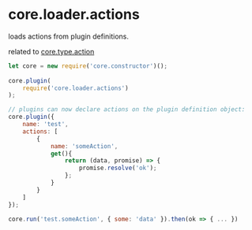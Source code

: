 # core.loader.actions

loads actions from plugin definitions.

related to <a href="https://github.com/ido-ofir/core.type.action">core.type.action</a>

```js
let core = new require('core.constructor')();
 
core.plugin(
    require('core.loader.actions')
);

// plugins can now declare actions on the plugin definition object:
core.plugin({
    name: 'test',
    actions: [
        {
            name: 'someAction',
            get(){
                return (data, promise) => {
                    promise.resolve('ok');
                };
            }
        }
    ]
});

core.run('test.someAction', { some: 'data' }).then(ok => { ... })

```
